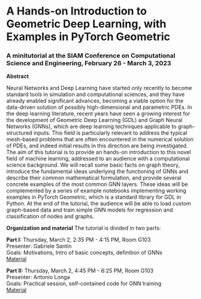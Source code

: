 # A Hands-on Introduction to Geometric Deep Learning, with Examples in PyTorch Geometric

### A minitutorial at the SIAM Conference on Computational Science and Engineering, February 26 - March 3, 2023  

**Abstract**  

Neural Networks and Deep Learning have started only recently to become standard tools in simulation and computational sciences, and they have already enabled significant advances, becoming a viable option for the data-driven solution of possibly high-dimensional and parametric PDEs. In the deep learning literature, recent years have seen a growing interest for the development of Geometric Deep Learning (GDL) and Graph Neural Networks (GNNs), which are deep learning techniques applicable to graph-structured inputs. This field is particularly relevant to address the typical mesh-based problems that are often encountered in the numerical solution of PDEs, and indeed initial results in this direction are being investigated. The aim of this tutorial is to provide an hands-on introduction to this novel field of machine learning, addressed to an audience with a computational science background. We will recall some basic facts on graph theory, introduce the fundamental ideas underlying the functioning of GNNs and describe their common mathematical formulation, and provide several concrete examples of the most common GNN layers. These ideas will be complemented by a series of example notebooks implementing working examples in PyTorch Geometric, which is a standard library for GDL in Python. At the end of the tutorial, the audience will be able to load custom graph-based data and train simple GNN models for regression and classification of nodes and graphs.  

**Organization and material**
The tutorial is divided in two parts:

**Part I:** Thursday, March 2, 2:35 PM - 4:15 PM, Room G103  
Presenter: Gabriele Santin  
Goals: Motivations, Intro of basic concepts, definition of GNNs  
[Material](https://gabrielesantin.github.io/tutorial-SIAM-CSE/)  

**Part II:** Thursday, March 2, 4:45 PM - 6:25 PM, Room G103  
Presenter:  Antonio Longa  
Goals: Practical session, self-contained code for GNN training  
[Material](https://gabrielesantin.github.io/tutorial-SIAM-CSE/)

